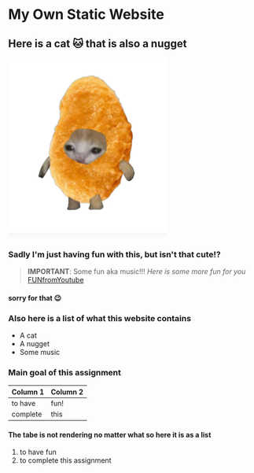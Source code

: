 # My Own Static Website
## Here is a cat 🐱 that is also a nugget
![nuggie](https://github.com/kiaaww/markdown_site/raw/main/nuggie.PNG)
### Sadly I'm just **having fun** with this, but isn't that cute!?
<!-- Saying no is not allowed -->
> **IMPORTANT**:
> Some fun aka music!!!
_Here is some more fun for you_ [FUNfromYoutube](https://youtu.be/dQw4w9WgXcQ?si=2SwcO0d_BGAMZxS6)
#### sorry for that 😉
<!-- No I really am not -->
### Also here is a list of what this website contains
- A cat
- A nugget
- Some music
### Main goal of this assignment
| Column 1 | Column 2 |
|----------|----------|
| to have  | fun!     |
| complete | this     |
#### The tabe is not rendering no matter what so here it is as a list
1. to have fun
2. to complete this assignment
